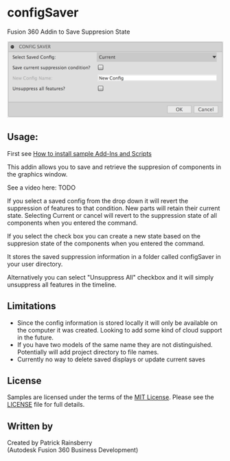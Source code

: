 # configSaver
Fusion 360 Addin to Save Suppresion State

![Config Saver Dialog](./resources/configSaverUI.png)
## Usage:
First see [How to install sample Add-Ins and Scripts](https://rawgit.com/AutodeskFusion360/AutodeskFusion360.github.io/master/Installation.html)

This addin allows you to save and retrieve the suppresion of components in the graphics window.

See a video here: TODO

If you select a saved config from the drop down it will revert the suppression of features to that condition.  New parts will retain their current state.  Selecting Current or cancel will revert to the suppression state of all components when you entered the command.

If you select the check box you can create a new state based on the suppresion state of the components when you entered the command.

It stores the saved suppression information in a folder called configSaver in your user directory.  

Alternatively you can select "Unsuppress All" checkbox and it will simply unsuppress all features in the timeline.  

## Limitations
  * Since the config information is stored locally it will only be available on the computer it was created.  Looking to add some kind of cloud support in the future.
  * If you have two models of the same name they are not distinguished. Potentially will add project directory to file names.
  * Currently no way to delete saved displays or update current saves

## License
Samples are licensed under the terms of the [MIT License](http://opensource.org/licenses/MIT). Please see the [LICENSE](LICENSE) file for full details.

## Written by

Created by Patrick Rainsberry <br /> (Autodesk Fusion 360 Business Development)
